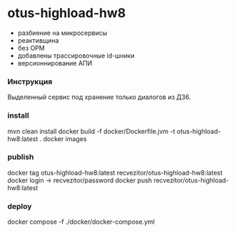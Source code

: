 # otus-highload-hw8

* разбиение на микросервисы
* реактивщина
* без ОРМ
* добавлены трассировочные id-шники
* версионнирование АПИ


### Инструкция

Выделенный сервис под хранение только диалогов из ДЗ6. 

### install

mvn clean install
docker build -f docker/Dockerfile.jvm -t otus-highload-hw8:latest .
docker images

### publish

docker tag otus-highload-hw8:latest recvezitor/otus-highload-hw8:latest
docker login -> recvezitor/password
docker push recvezitor/otus-highload-hw8:latest

### deploy

docker compose -f ./docker/docker-compose.yml
